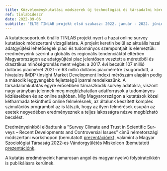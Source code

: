 ```yaml
---
title: Közvéleménykutatási módszerek új technológiai és társadalmi környezetben I.
ref: tinlab1descr
date: 2022-09-06
subtitle: "ELTE TINLAB projekt első szakasz: 2022. január - 2022. június"
---
```


A kutatócsoportunk önálló TINLAB projekt nyert a hazai online survey kutatások módszertani vizsgálatára. A projekt keretin belül az aktuális hazai adatgyűjtési lehetőségek piaci és tudományos szempontjait is elemeztük: eredményeink szerint a globális és regionális tendenciáktól eltérően Magyarországon az adatgyűjtési piac jelentősen vesztett a méretéből és drasztikus minőségromlás ment végbe: a 2017. évi becsült 107 millió dolláros piacméret 2021-re 63 millió dolláros piacméretre zsugorodott, a hivatalos IMDP (Insight Market Development Index) mérőszám alapján pedig a második leggyengébb fejlettségű iparral rendelkezünk. A társadalomkutatás egyre erősebben támaszkodik survey adatokra, viszont nagy arányban jelennek meg megbízhatatlan adatforrások a tudományos közlésekben és az online sajtóban. Míg Magyarországon a kutatások közel kétharmada tekinthető online felmérésnek, az általunk készített komplex szimulációs programból az is látszik, hogy az ilyen felmérések csupán az esetek negyedében eredményeznek a teljes lakosságra nézve megbízható becslést. 

Eredményeinkből előadtunk a "Sur­­vey Cli­­ma­­te and Trust in Sci­en­­ti­­fic Sur­­veys – Re­­cent De­­ve­­lop­­ments and Con­­tro­­ver­­­si­al Is­­su­es" című németországi módszertani workshopon (bemutatott <a href="/pdfs/SMRB_MSZT_prez.pdf" target="_blank">prezentációnk</a>), valamint a Magyar Szociológiai Társaság 2022-es Vándorgyűlétés Miskolcon (bemutatott <a href="/pdfs/FELLNER_SZEITL_Prevalence_and_potential_bias_FINAL.pdf" target="_blank">prezentációnk</a>.

A kutatás eredményeink hamarosan angol és magyar nyelvű folyóiratcikkén is publikálásra kerülnek.
